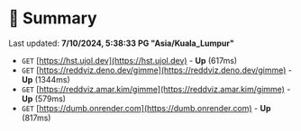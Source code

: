 # 📖 Summary
Last updated: **7/10/2024, 5:38:33 PG "Asia/Kuala_Lumpur"**

- `GET` [https://hst.ujol.dev](https://hst.ujol.dev) - **Up** (617ms)
- `GET` [https://reddviz.deno.dev/gimme](https://reddviz.deno.dev/gimme) - **Up** (1344ms)
- `GET` [https://reddviz.amar.kim/gimme](https://reddviz.amar.kim/gimme) - **Up** (579ms)
- `GET` [https://dumb.onrender.com](https://dumb.onrender.com) - **Up** (817ms)
